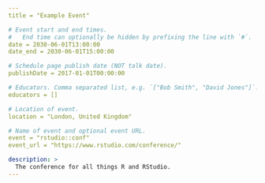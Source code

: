 ```yaml
---
title = "Example Event"

# Event start and end times.
#   End time can optionally be hidden by prefixing the line with `#`.
date = 2030-06-01T13:00:00
date_end = 2030-06-01T15:00:00

# Schedule page publish date (NOT talk date).
publishDate = 2017-01-01T00:00:00

# Educators. Comma separated list, e.g. `["Bob Smith", "David Jones"]`.
educators = []

# Location of event.
location = "London, United Kingdom"

# Name of event and optional event URL.
event = "rstudio::conf"
event_url = "https://www.rstudio.com/conference/"

description: >
  The conference for all things R and RStudio.
---
```

